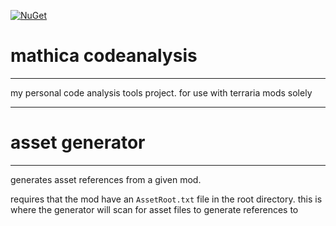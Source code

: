 [![NuGet](https://img.shields.io/nuget/v/Mathica.CodeAnalysis.svg)](https://www.nuget.org/packages/Mathica.CodeAnalysis/)

# mathica codeanalysis

---

my personal code analysis tools project. for use with terraria mods solely

---

# asset generator

---

generates asset references from a given mod.

requires that the mod have an `AssetRoot.txt` file in the root directory.
this is where the generator will scan for asset files to generate references to